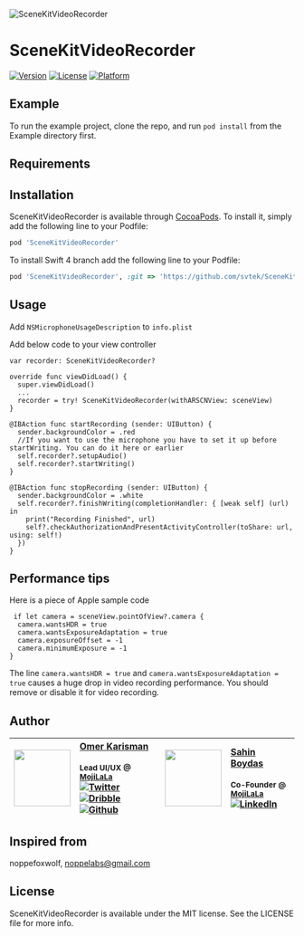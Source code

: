 ![SceneKitVideoRecorder](https://i.imgur.com/1f7aXFY.png "SceneKitVideoRecorder")

# SceneKitVideoRecorder

[![Version](https://img.shields.io/cocoapods/v/SceneKitVideoRecorder.svg?style=flat)](http://cocoapods.org/pods/SceneKitVideoRecorder)
[![License](https://img.shields.io/cocoapods/l/SceneKitVideoRecorder.svg?style=flat)](http://cocoapods.org/pods/SceneKitVideoRecorder)
[![Platform](https://img.shields.io/cocoapods/p/SceneKitVideoRecorder.svg?style=flat)](http://cocoapods.org/pods/SceneKitVideoRecorder)

## Example

To run the example project, clone the repo, and run `pod install` from the Example directory first.

## Requirements

## Installation

SceneKitVideoRecorder is available through [CocoaPods](http://cocoapods.org). To install
it, simply add the following line to your Podfile:

```ruby
pod 'SceneKitVideoRecorder'
```


To install Swift 4 branch add the following line to your Podfile:
```ruby
pod 'SceneKitVideoRecorder', :git => 'https://github.com/svtek/SceneKitVideoRecorder.git', :branch => 'swift4'

```

## Usage

Add `NSMicrophoneUsageDescription` to `info.plist`


Add below code to your view controller

```
var recorder: SceneKitVideoRecorder?

override func viewDidLoad() {
  super.viewDidLoad()
  ...
  recorder = try! SceneKitVideoRecorder(withARSCNView: sceneView)
}

@IBAction func startRecording (sender: UIButton) {
  sender.backgroundColor = .red
  //If you want to use the microphone you have to set it up before startWriting. You can do it here or earlier
  self.recorder?.setupAudio()
  self.recorder?.startWriting()
}

@IBAction func stopRecording (sender: UIButton) {
  sender.backgroundColor = .white
  self.recorder?.finishWriting(completionHandler: { [weak self] (url) in
    print("Recording Finished", url)
    self?.checkAuthorizationAndPresentActivityController(toShare: url, using: self!)
  })
}
```

## Performance tips

Here is a piece of Apple sample code

```
 if let camera = sceneView.pointOfView?.camera {
  camera.wantsHDR = true
  camera.wantsExposureAdaptation = true
  camera.exposureOffset = -1
  camera.minimumExposure = -1
}
```
The line ```camera.wantsHDR = true``` and ```camera.wantsExposureAdaptation = true``` causes a huge drop in video recording performance. You should remove or disable it for video recording.

## Author
| [<img src="https://avatars1.githubusercontent.com/u/1448702?v=4" width="100px;"/>](http://okaris.com)   | [Omer Karisman](http://okaris.com)<br/><br/><sub>Lead UI/UX @ [MojiLaLa](http://mojilala.com)</sub><br/> [![Twitter][1.1]][1] [![Dribble][2.1]][2] [![Github][3.1]][3]| [<img src="https://pbs.twimg.com/profile_images/508440350495485952/U1VH52UZ_200x200.jpeg" width="100px;"/>](https://twitter.com/sahinboydas)   | [Sahin Boydas](https://twitter.com/sahinboydas)<br/><br/><sub>Co-Founder @ [MojiLaLa](http://mojilala.com)</sub><br/> [![LinkedIn][4.1]][4]|
| - | :- | - | :- |

[1.1]: http://i.imgur.com/wWzX9uB.png (twitter icon without padding)
[2.1]: http://i.imgur.com/Vvy3Kru.png (dribbble icon without padding)
[3.1]: http://i.imgur.com/9I6NRUm.png (github icon without padding)
[4.1]: https://www.kingsfund.org.uk/themes/custom/kingsfund/dist/img/svg/sprite-icon-linkedin.svg (linkedin icon)

[1]: http://www.twitter.com/okarisman
[2]: http://dribbble.com/okaris
[3]: http://www.github.com/okaris
[4]: https://www.linkedin.com/in/sahinboydas

## Inspired from
noppefoxwolf, noppelabs@gmail.com

## License

SceneKitVideoRecorder is available under the MIT license. See the LICENSE file for more info.
